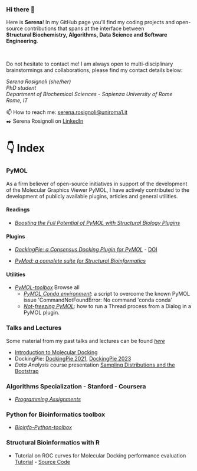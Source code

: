 
### Hi there 👋

Here is **Serena**!
In my GitHub page you'll find my coding projects and open-source contributions that spans at the interface between <br />
**Structural Biochemistry, Algorithms, Data Science and Software Engineering**.

<br />

Do not hesitate to contact me! 
I am always open to multi-disciplinary brainstormings and collaborations, please find my contact details below:

*Serena Rosignoli (she/her) <br />
PhD student <br />
Department of Biochemical Sciences - Sapienza University of Rome <br />
Rome, IT <br />*

📫 How to reach me: serena.rosignoli@uniroma1.it <br />
:black_nib: Serena Rosignoli on [LinkedIn](https://www.linkedin.com/in/serenarosignoli97/)


# :point_down: Index
### PyMOL

As a firm believer of open-source initiatives in support of the development of the Molecular Graphics Viewer PyMOL, I have actively contributed to the development of publicly available plugins, articles and general utilities. 

#### Readings 

- [*Boosting the Full Potential of PyMOL with Structural Biology Plugins*](https://doi.org/10.3390/biom12121764)

#### Plugins

- [*DockingPie: a Consensus Docking Plugin for PyMOL*](https://github.com/paiardin/DockingPie "GitHub repository") - [DOI](https://doi.org/10.1093/bioinformatics/btac452 "Rosignoli et al., Bioinformatics, 2022")

- [*PyMod: a complete suite for Structural Bioinformatics*](https://github.com/pymodproject/pymod)

#### Utilities 

- [*PyMOL-toolbox*](https://github.com/SerenaRosi/PyMOL-toolbox) Browse all
  * [*PyMOL Conda environment*](https://github.com/SerenaRosi/PyMOL-toolbox/blob/main/rosconda.py): a script to overcome the known PyMOL issue 'CommandNotFoundError: No command 'conda conda'
  * [*Not-freezing PyMOL*](): how to run a Thread process from a Dialog in a PyMOL plugin.

### Talks and Lectures

Some material from my past talks and lectures can be found [*here*](https://github.com/SerenaRosi/SerenaRosi_lectures)

* [Introduction to Molecular Docking](https://github.com/SerenaRosi/SerenaRosi_lectures/blob/main/Docking_introduction.pdf)
* DockingPie: [DockingPie 2021](https://github.com/SerenaRosi/SerenaRosi_lectures/blob/main/Poster_dockingpie_2021.pdf), [DockingPie 2023](https://github.com/SerenaRosi/SerenaRosi_lectures/blob/main/poster_dockingpie_2023.pdf)
* *Data Analysis* course presentation [Sampling Distributions and the Bootstrap](https://github.com/SerenaRosi/SerenaRosi_lectures/blob/main/sampling_distributions.pdf)

### Algorithms Specialization - Stanford - Coursera 

- [*Programming Assignments*](https://github.com/SerenaRosi/AlgorithmsSpecializationStanford)

### Python for Bioinformatics toolbox
- [*Bioinfo-Python-toolbox*](https://github.com/SerenaRosi/Bioinfo-Python-toolbox)

### Structural Bioinformatics with R
- Tutorial on ROC curves for Molecular Docking performance evaluation [Tutorial](
https://htmlpreview.github.io/?https://github.com/SerenaRosi/StructuralBioinformatics-R/blob/main/ROC_curves/roc_curves_molecular_docking.html ) - [Source Code](https://github.com/SerenaRosi/StructuralBioinformatics-R/blob/main/ROC_curves/roc_curves_molecular_docking.Rmd)

